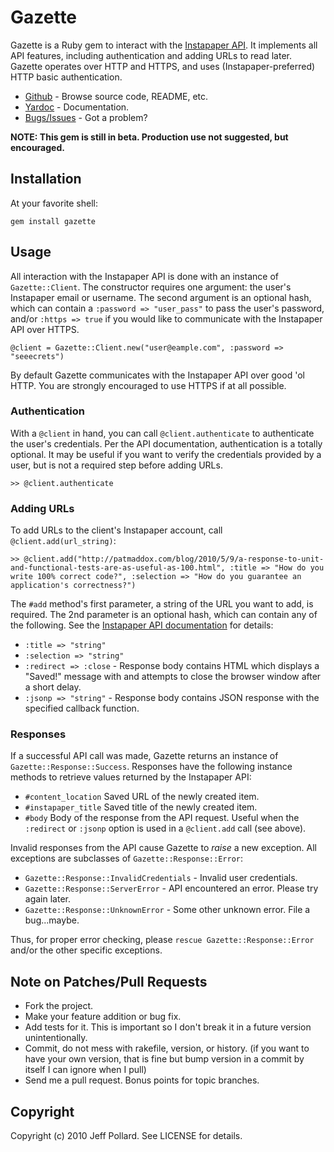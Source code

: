 # Gazette

Gazette is a Ruby gem to interact with the [Instapaper API](http://www.instapaper.com/api).  It implements all API features, including authentication and adding URLs to read later.  Gazette operates over HTTP and HTTPS, and uses (Instapaper-preferred) HTTP basic authentication.

* [Github](http://github.com/Fluxx/gazette) - Browse source code, README, etc.
* [Yardoc](http://rubydoc.info/github/Fluxx/gazette/master/frames) - Documentation.
* [Bugs/Issues](http://github.com/Fluxx/gazette/issues) - Got a problem?

**NOTE: This gem is still in beta.  Production use not suggested, but encouraged.**

## Installation

At your favorite shell:

    gem install gazette

## Usage

All interaction with the Instapaper API is done with an instance of `Gazette::Client`.  The constructor requires one argument: the user's Instapaper email or username.  The second argument is an optional hash, which can contain a `:password => "user_pass"` to pass the user's password, and/or `:https => true` if you would like to communicate with the Instapaper API over HTTPS.

    @client = Gazette::Client.new("user@eample.com", :password => "seeecrets")
    
By default Gazette communicates with the Instapaper API over good 'ol HTTP.  You are strongly encouraged to use HTTPS if at all possible.
    
### Authentication

With a `@client` in hand, you can call `@client.authenticate` to authenticate the user's credentials. Per the API documentation, authentication is a totally optional.  It may be useful if you want to verify the credentials provided by a user, but is not a required step before adding URLs.

    >> @client.authenticate

### Adding URLs

To add URLs to the client's Instapaper account, call `@client.add(url_string)`:

    >> @client.add("http://patmaddox.com/blog/2010/5/9/a-response-to-unit-and-functional-tests-are-as-useful-as-100.html", :title => "How do you write 100% correct code?", :selection => "How do you guarantee an application's correctness?")
    
The `#add` method's first parameter, a string of the URL you want to add, is required.  The 2nd parameter is an optional hash, which can contain any of the following.  See the [Instapaper API documentation](http://www.instapaper.com/api) for details:

* `:title => "string"`
* `:selection => "string"`
* `:redirect => :close` - Response body contains HTML which displays a "Saved!" message with and attempts to close the browser window after a short delay.
* `:jsonp => "string"` - Response body contains JSON response with the specified callback function.

### Responses
    
If a successful API call was made, Gazette returns an instance of `Gazette::Response::Success`.  Responses have the following instance methods to retrieve
values returned by the Instapaper API:

* `#content_location` Saved URL of the newly created item.
* `#instapaper_title` Saved title of the newly created item.
* `#body` Body of the response from the API request.  Useful when the `:redirect` or `:jsonp` option is used in a `@client.add` call (see above).

Invalid responses from the API cause Gazette to *raise* a new exception.  All exceptions are subclasses of `Gazette::Response::Error`:

* `Gazette::Response::InvalidCredentials` - Invalid user credentials.
* `Gazette::Response::ServerError` - API encountered an error. Please try again later.
* `Gazette::Response::UnknownError` - Some other unknown error.  File a bug...maybe.

Thus, for proper error checking, please `rescue Gazette::Response::Error` and/or the other specific exceptions.

## Note on Patches/Pull Requests
 
* Fork the project.
* Make your feature addition or bug fix.
* Add tests for it. This is important so I don't break it in a
  future version unintentionally.
* Commit, do not mess with rakefile, version, or history.
  (if you want to have your own version, that is fine but bump version in a commit by itself I can ignore when I pull)
* Send me a pull request. Bonus points for topic branches.

## Copyright

Copyright (c) 2010 Jeff Pollard. See LICENSE for details.